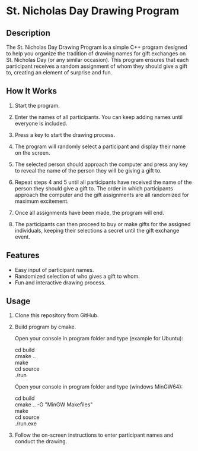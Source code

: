 # St. Nicholas Day Drawing Program

## Description

The St. Nicholas Day Drawing Program is a simple C++ program designed to help you organize the tradition of drawing names for gift exchanges on St. Nicholas Day (or any similar occasion). This program ensures that each participant receives a random assignment of whom they should give a gift to, creating an element of surprise and fun.

## How It Works

1. Start the program.

2. Enter the names of all participants. You can keep adding names until everyone is included.

3. Press a key to start the drawing process.

4. The program will randomly select a participant and display their name on the screen.

5. The selected person should approach the computer and press any key to reveal the name of the person they will be giving a gift to.

6. Repeat steps 4 and 5 until all participants have received the name of the person they should give a gift to. The order in which participants approach the computer and the gift assignments are all randomized for maximum excitement.

7. Once all assignments have been made, the program will end.

8. The participants can then proceed to buy or make gifts for the assigned individuals, keeping their selections a secret until the gift exchange event.

## Features

- Easy input of participant names.
- Randomized selection of who gives a gift to whom.
- Fun and interactive drawing process.

## Usage

1. Clone this repository from GitHub.

2. Build program by cmake.

   Open your console in program folder and type (example for Ubuntu):
                                                               
   cd build                                  
   cmake ..                                                
   make                                                          
   cd source                                                      
   ./run

   Open your console in program folder and type (windows MinGW64):

   cd build                           
   cmake .. -G "MinGW Makefiles"            
   make                              
   cd source                                 
   ./run.exe                                                   
                                       
4. Follow the on-screen instructions to enter participant names and conduct the drawing.


